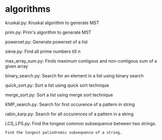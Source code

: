 # algorithms

kruskal.py: Kruskal algorithm to generate MST

prim.py: Prim's algorithm to generate MST

powerset.py: Generate powerset of a list

sieve.py: Find all prime numbers till n

max_array_sum.py: Finds maximum contigous and non-contigous sum of a given array

binary_search.py: Search for an element in a list using binary search

quick_sort.py: Sort a list using quick sort technique

merge_sort.py: Sort a list using merge sort technique

KMP_search.py: Search for first occurence of a pattern in string

rabin_karp.py: Search for all occurences of a pattern in a string

LCS_LPS.py:
	Find the longest common subsequence between two strings.
	
	Find the longest palindromic subsequence of a string.

